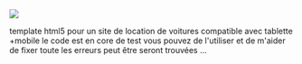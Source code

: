 <img src="https://i.ibb.co/H7LrJSM/Plan-de-travail-1.png"/>

template html5 pour un site de location de voitures 
compatible avec tablette +mobile
le code est en core de test vous pouvez de l'utiliser et de m'aider de fixer toute les erreurs peut être seront trouvées ... 
